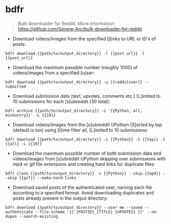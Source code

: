 # bdfr

> Bulk downloader for Reddit.
> More information: <https://github.com/Serene-Arc/bulk-downloader-for-reddit>.

- Download videos/images from the specified [l]inks to URL or ID's of posts:

`bdfr download {{path/to/output_directory}} -l {{post_url}} -l {{post_url}}`

- Download the maximum possible number (roughly 1000) of videos/images from a specified [u]ser:

`bdfr download {{path/to/output_directory}} -u {{reddituser}} --submitted`

- Download submission data (text, upvotes, comments etc.) [L]imited to 10 submissions for each [s]ubreddit (30 total):

`bdfr archive {{path/to/output_directory}} -s '{{Python, all, mindustry}}' -L {{10}}`

- Download videos/images from the [s]ubreddit r/Python [S]orted by top (default is hot) using [t]ime filter all, [L]imited to 10 submissions:

`bdfr download {{path/to/output_directory}} -s {{Python}} -S {{top}} -t {{all} -L {{10}}`

- Download the maximum possible number of both submission data and videos/images from [s]ubreddit r/Python skipping over submissions with mp4 or gif file extensions and creating hard links for duplicate files:

`bdfr clone {{path/to/output_directory}} -s {{Python}} --skip {{mp4}} --skip {{gif}} --make-hard-links`

- Download saved posts of the authenticated user, naming each file according to a specified format. Avoid downloading duplicates and posts already present in the output directory:

`bdfr download {{path/to/output_directory}} --user me --saved --authenticate --file-scheme '{{ {POSTID}_{TITLE}_{UPVOTES} }}' --no-dupes --search-existing`

